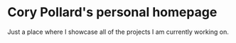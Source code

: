 # Cory Pollard's personal homepage

Just a place where I showcase all of the projects I am currently working on.
